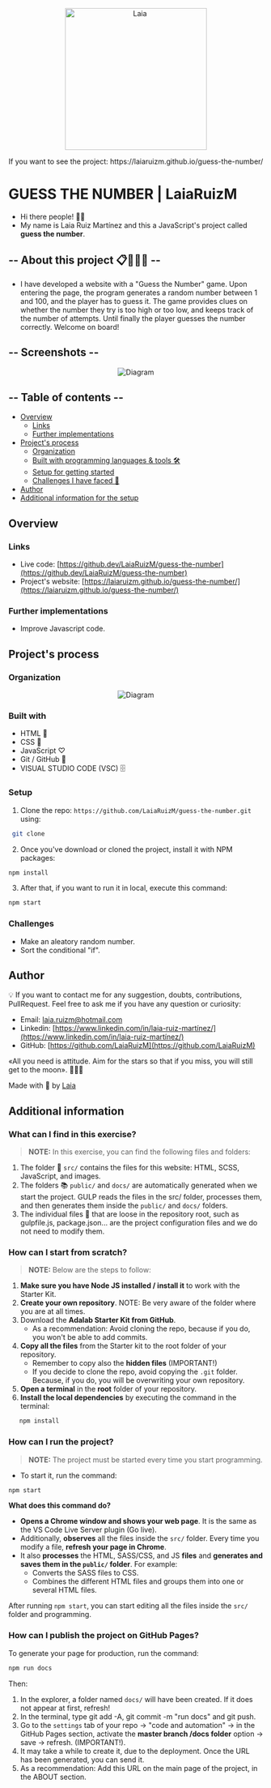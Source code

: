 <p align="center" style="margin-center:8%">
<img src="./LaiaRuiz.png" alt="Laia" width="280"/>
</p>

<p align="center" style="margin-center:8%"> If you want to see the project: https://laiaruizm.github.io/guess-the-number/
</p>

# GUESS THE NUMBER | LaiaRuizM

- Hi there people! 👋🏻
- My name is Laia Ruiz Martínez and this a JavaScript's project called **guess the number**.

## -- About this project 📋🙋🏼‍♀️ --

- I have developed a website with a "Guess the Number" game. Upon entering the page, the program generates a random number between 1 and 100, and the player has to guess it. The game provides clues on whether the number they try is too high or too low, and keeps track of the number of attempts. Until finally the player guesses the number correctly. Welcome on board!

## -- Screenshots --

<p align="center" style="margin-center:8%">
<img src="./src/images/website.png" alt="Diagram"/></p>

## -- Table of contents --

- [Overview](#overview)
  - [Links](#links)
  - [Further implementations](#further-implementations)
- [Project's process](#projects-process)
  - [Organization](#organization)
  - [Built with programming languages & tools 🛠️](#built-with)
  - [Setup for getting started](#setup)
  - [Challenges I have faced 🤖](#challenges)
- [Author](#author)
- [Additional information for the setup](#additional-information)

## Overview

### Links

- Live code: [https://github.dev/LaiaRuizM/guess-the-number](https://github.dev/LaiaRuizM/guess-the-number)
- Project's website: [https://laiaruizm.github.io/guess-the-number/](https://laiaruizm.github.io/guess-the-number/)

### Further implementations

- Improve Javascript code.

## Project's process

### Organization

<p align="center" style="margin-center:8%">
<img src="./src/images/diagram.png" alt="Diagram"/>
</p>

### Built with

- HTML 📌
- CSS 🔗
- JavaScript ♡
- Git / GitHub 📂
- VISUAL STUDIO CODE (VSC) 🗄️

### Setup

1. Clone the repo: `https://github.com/LaiaRuizM/guess-the-number.git` using:

```bash
 git clone
```

2. Once you've download or cloned the project, install it with NPM packages:

```bash
npm install
```

3.  After that, if you want to run it in local, execute this command:

```bash
npm start
```

### Challenges

- Make an aleatory random number.
- Sort the conditional "if".

## Author

💡 If you want to contact me for any suggestion, doubts, contributions, PullRequest. Feel free to ask me if you have any question or curiosity:

- Email: [laia.ruizm@hotmail.com](laia.ruizm@hotmail.com)
- Linkedin: [https://www.linkedin.com/in/laia-ruiz-martínez/](https://www.linkedin.com/in/laia-ruiz-martínez/)
- GitHub: [https://github.com/LaiaRuizM](https://github.com/LaiaRuizM)

«All you need is attitude. Aim for the stars so that if you miss, you will still get to the moon». 🙋🏼‍♀️

Made with 💙 by [Laia](https://github.com/LaiaRuizM)

## Additional information

### What can I find in this exercise?

> **NOTE:** In this exercise, you can find the following files and folders:

1. The folder 📂 `src/` contains the files for this website: HTML, SCSS, JavaScript, and images.
1. The folders 📚 `public/` and `docs/` are automatically generated when we start the project. GULP reads the files in the src/ folder, processes them, and then generates them inside the `public/` and `docs/` folders.
1. The individual files 📝 that are loose in the repository root, such as gulpfile.js, package.json... are the project configuration files and we do not need to modify them.

### How can I start from scratch?

> **NOTE:** Below are the steps to follow:

1. **Make sure you have Node JS installed / install it** to work with the Starter Kit.
1. **Create your own repository**. NOTE: Be very aware of the folder where you are at all times.
1. Download the **Adalab Starter Kit from GitHub**.
   - As a recommendation: Avoid cloning the repo, because if you do, you won't be able to add commits.
1. **Copy all the files** from the Starter kit to the root folder of your repository.
   - Remember to copy also the **hidden files** (IMPORTANT!)
   - If you decide to clone the repo, avoid copying the `.git` folder. Because, if you do, you will be overwriting your own repository.
1. **Open a terminal** in the **root** folder of your repository.
1. **Install the local dependencies** by executing the command in the terminal:

```bash
   npm install
```

### How can I run the project?

> **NOTE:** The project must be started every time you start programming.

- To start it, run the command:

```bash
npm start
```

**What does this command do?**

- **Opens a Chrome window and shows your web page**. It is the same as the VS Code Live Server plugin (Go live).
- Additionally, **observes** all the files inside the `src/` folder. Every time you modify a file, **refresh your page in Chrome**.
- It also **processes** the HTML, SASS/CSS, and JS **files** and **generates and saves them in the `public/` folder**. For example:
  - Converts the SASS files to CSS.
  - Combines the different HTML files and groups them into one or several HTML files.

After running `npm start`, you can start editing all the files inside the `src/` folder and programming.

### How can I publish the project on GitHub Pages?

To generate your page for production, run the command:

```bash
npm run docs
```

Then:

1. In the explorer, a folder named `docs/` will have been created. If it does not appear at first, refresh!
2. In the terminal, type git add -A, git commit -m "run docs" and git push.
3. Go to the `settings` tab of your repo -> "code and automation" -> in the GitHub Pages section, activate the **master branch /docs folder** option -> save -> refresh. (IMPORTANT!).
4. It may take a while to create it, due to the deployment. Once the URL has been generated, you can send it.
5. As a recommendation: Add this URL on the main page of the project, in the ABOUT section.
